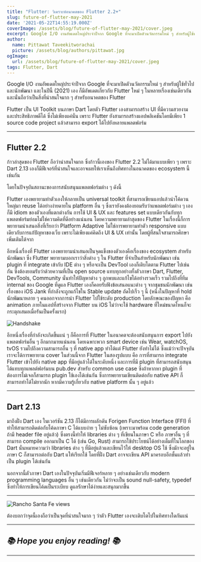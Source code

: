 ```yaml
---
title: "Flutter: วิเคราะห์อนาคตของ Flutter 2.2+"
slug: future-of-flutter-may-2021
date: '2021-05-22T14:55:19.000Z'
coverImage: /assets/blog/future-of-flutter-may-2021/cover.jpeg
excerpt: Google I/O งานอัพเดตใหญ่ประจำปีจาก Google ที่จะมาเปิดตัวนวัตกรรมใหม่ ๆ สำหรับผู้ใช้ทั่วไป และนักพัฒนา และในปีนี้ (2021) เอง ก็มีอัพเดตเกี่ยวกับ Flutter ใหม่ ๆ ในหลายเรื่องเช่นเดียวกัน และนั่นถือว่าเป็นสิ่งที่น่าสนใจมาก ๆ สำหรับอนาคตของ Flutter
author:
  name: Pittawat Taveekitworachai
  picture: /assets/blog/authors/pittawat.jpg
ogImage:
  url: /assets/blog/future-of-flutter-may-2021/cover.jpeg
tags: Flutter, Dart
---
```


Google I/O งานอัพเดตใหญ่ประจำปีจาก Google ที่จะมาเปิดตัวนวัตกรรมใหม่ ๆ สำหรับผู้ใช้ทั่วไป และนักพัฒนา และในปีนี้ (2021) เอง ก็มีอัพเดตเกี่ยวกับ Flutter ใหม่ ๆ ในหลายเรื่องเช่นเดียวกัน และนั่นถือว่าเป็นสิ่งที่น่าสนใจมาก ๆ สำหรับอนาคตของ Flutter

Flutter เป็น UI Toolkit บนภาษา Dart โดยตัว Flutter เองสามารถสร้าง UI ที่มีความสวยงาม และประสิทธิภาพดีได้ ซึ่งไม่เพียงแค่นั่น เพราะ Flutter ยังสามารถสร้างแอปพลิเคชันโดยมีเพียง 1 source code project แล้วสามารถ export ได้ไปยังหลายแพลตฟอร์ม​

---

## Flutter 2.2

ก้าวล่าสุดของ Flutter ถือว่าน่าสนใจมาก ซึ่งก้าวนี้เองของ Flutter 2.2 ไม่ได้มาแบบเพียว ๆ เพราะ Dart 2.13 เองก็มีฟีเจอร์ที่น่าสนใจและอาจเผยให้เราเห็นถึงทิศทางในอนาคตของ ecosystem นี้เช่นกัน

โดยในปัจจุบันสถานะของการสนับสนุนแพลตฟอร์มต่าง ๆ ดังนี้

Flutter เองพยายามทำตัวเองให้กลายเป็น universal toolkit ที่สามารถเขียนแอปแล้วนำโค้ดวนใหญ่มา reuse ได้อย่างง่ายดายใน platform อื่น ๆ ซึ่งเรายังคงต้องยอมรับว่าแพลตฟอร์มต่าง ๆ เองก็มี idiom ของตัวเองที่แตกต่างกัน การใช้ UI & UX และ features set แบบเดียวกันกับทุกแพลตฟอร์มย่อมไม่ใช่ความคิดที่ดีอย่างแน่นอน โดยความพยายามล่าสุดของ Flutter ในเรื่องนี้ก็การพยายามนำเสนอสิ่งที่เรียกว่า Platform Adaptive ไม่ใช่การพยายามทำตัว responsive แบบเดียวกับการแก้ปัญหาของเว็บ เพราะไม่เพียงแค่คิดถึง UI & UX เท่านั้น โดยผู้ที่สนใจสามารถศึกษาเพิ่มเติมได้จาก

อีกหนึ่งเรื่องที่ Flutter เองพยายามนำเสนอเป็นจุดแข็งของตัวเองคือเรื่องของ ecosystem สำหรับนักพัฒนา ซึ่ง Flutter พยายามบอกเราว่าสิ่งต่าง ๆ ใน Flutter ที่จำเป็นสำหรับนักพัฒนา เช่น plugin ที่ integrate เข้ากับ IDE ต่าง ๆ หรือจะเป็น DevTool เองก็เติบโตตาม Flutter ไปเช่นกัน ซึ่งต้องยอมรับว่าด้วยความที่เป็น open source แทบทุกอย่างทั้งตัวภาษา Dart, Flutter, DevTools, Community นั่นทำให้ปัญหาต่าง ๆ ถูกพบและแก้ไขได้อย่างรวดเร็ว รวมไปถึงที่ทีม internal ของ Google ที่ดูแล Flutter เองก็คอยรับฟังข้อเสนอแนะต่าง ๆ จากชุมชนนักพัฒนา เช่น เรื่องของ iOS Jank ที่กำลังจะถูกแก้ไขใน Stable update ถัดไปเร็ว ๆ นี้ (หนึ่งในปัญหาที่ hold นักพัฒนาหลาย ๆ คนออกจากการนำ Flutter ไปใช้ระดับ production โดยลักษณะของปัญหา คือ animation ภายในแอปที่สร้างจาก Flutter บน iOS ไม่ว่าจะใช้ hardware ที่ใหม่ขนาดไหนก็จะกระตุกเสมอเมื่อรันเป็นครั้งแรก)

![Handshake](https://images.unsplash.com/photo-1518135714426-c18f5ffb6f4d?crop=entropy&amp;cs=tinysrgb&amp;fit=max&amp;fm=jpg&amp;ixid=MnwxMTc3M3wwfDF8c2VhcmNofDJ8fGFncmVlfGVufDB8fHx8MTYyMTY5NTE5Nw&amp;ixlib=rb-1.2.1&amp;q=80&amp;w=2000)

อีกหนึ่งเรื่องที่กำลังจะเกิดขึ้นแน่ ๆ ก็คือการที่ Flutter ในอนาคตจะต้องสนับสนุนการ export ไปยังแพลตฟอร์มอื่น ๆ อีกมากมายแน่นอน โดยเฉพาะพวก smart device เช่น Wear, watchOS, tvOS รวมไปถึงความสามารถอื่น ๆ ที่ native app ทำได้แต่ Flutter ยังทำไม่ได้ ซึ่งแม้ว่าจะปัจจุบันเราจะได้การพยายาม cover ในส่วนนี้จาก Flutter ในสองรูปแบบ คือ การที่สามารถ integrate Flutter เข้าไปยัง native app ที่มีอยู่แล้วได้ในระดับหนึ่ง และการที่มี plugin ที่สามารถสนับสนุนได้แทบทุกแพลต์ฟอร์มบน pub.dev สำหรับ common use case ซึ่งถ้าหากหา plugin ที่ต้องการไม่เจอก็สามารถ plugin ใช้เองได้เช่นกัน ซึ่งการพยายามเขียนติดต่อกับ native API ก็สามารถทำได้ไม่ยากนัก หากมีความรู้เกี่ยวกับ native platform นั้น ๆ อยู่แล้ว

---

## Dart 2.13

มาถึงฝั่ง Dart เอง ในเวอร์ชัน 2.13 ก็ได้มีการผลักดัน Forigen Function Interface (FFI) ที่ทำให้สามารถติดต่อกับโค้ดภาษา C ได้แบบง่าย ๆ ไม่ซับซ้อน (เพราะมาพร้อม code generation ถ้ามี header file อยู่แล้ว)​ ซึ่งตรงนี้ทำให้ libraries ต่าง ๆ ที่เขียนในภาษา C หรือ ภาษาอื่น ๆ ที่สามารถ compile ออกมาเป็น C ได้ (เช่น Go, Rust) สามารถใช้ประโยชน์ได้อย่างเต็มที่ในโลกของ Dart นั่นหมายความว่า libraries ต่าง ๆ ที่มีอยู่แล้วและเขียนไว้ให้ desktop OS ใช้ ซึ่งมักจะอยู่ในภาษา C ก็สามารถต่อกับ Dart แให้เรียกใช้ โดยที่ฝั่ง Dart อาจจะเขียน API มาครอบอีกชั้นแล้วทำเป็น plugin ได้เช่นกัน

นอกจากนี้ตัวภาษา Dart เองในปัจจุบันเริ่มมีฟีเจอร์หลาย ๆ อย่างเช่นเดียวกับ modern programming languages อื่น ๆ เช่นเดียวกัน ไม่ว่าจะเป็น sound null-safety, typedef ซึ่งทำให้การเขียนโค้ดเป็นระเบียบ ดูแลรักษาได้ง่ายและสนุกมากขึ้น

---
![Rancho Santa Fe views](https://images.unsplash.com/photo-1499793134087-005f63eebec1?crop=entropy&amp;cs=tinysrgb&amp;fit=max&amp;fm=jpg&amp;ixid=MnwxMTc3M3wwfDF8c2VhcmNofDE2fHxwb2ludGluZ3xlbnwwfHx8fDE2MjE2OTUxMzI&amp;ixlib=rb-1.2.1&amp;q=80&amp;w=2000)

ต้องบอกว่าจุดนี้เองถือว่าเป็นจุดที่น่าสนใจมาก ๆ ว่าตัว Flutter เองจะเติบโตไปในทิศทางใดกันแน่

---

## *📚 Hope you enjoy reading! 📚*

---
